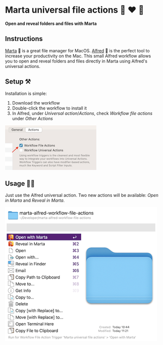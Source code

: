 # Marta universal file actions 🦊 ❤️ 🎩
**Open and reveal folders and files with Marta**

## Instructions
[Marta](https://marta.sh/) 🦊 is a great file manager for MacOS. [Alfred](https://www.alfredapp.com/) 🎩 is the perfect tool to increase your productivity on the Mac. This small Alfred workflow allows you to open and reveal folders and files directly in Marta using Alfred's universal actions.

## Setup ⚒️
Installation is simple:
1. Download the workflow
2. Double-click the workflow to install it
3. In Alfred, under *Universal action*/*Actions*, check *Workflow file actions* under *Other Actions*

![screenshot](setup_screenshot.png)

## Usage 🧑‍💻
Just use the Alfred universal action. Two new actions will be available: *Open in Marta* and *Reveal in Marta*.

![screenshot](usage_screenshot.png)
